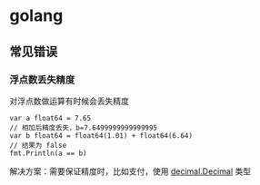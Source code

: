 # golang

## 常见错误

### 浮点数丢失精度

对浮点数做运算有时候会丢失精度

```golang
var a float64 = 7.65
// 相加后精度丢失，b=7.6499999999999995
var b float64 = float64(1.01) + float64(6.64)
// 结果为 false
fmt.Println(a == b)
```

解决方案：需要保证精度时，比如支付，使用 [decimal.Decimal](https://pkg.go.dev/github.com/shopspring/decimal) 类型
